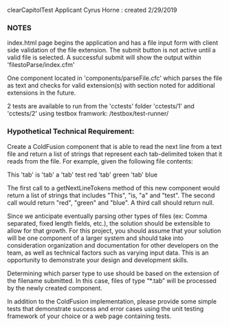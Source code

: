 clearCapitolTest
Applicant Cyrus Horne : created 2/29/2019

### NOTES
index.html page begins the application and has a file input form with client side validation of the file extension.
The submit button is not active until a valid file is selected.
A successful submit will show the output within 'filestoParse/index.cfm'

One component located in 'components/parseFile.cfc' which parses the file as text and checks for valid extension(s) with section noted for additional extensions in the future.

2 tests are available to run from the 'cctests' folder 'cctests/1' and 'cctests/2' using testbox framwork: /testbox/test-runner/


 ### Hypothetical Technical Requirement:

Create a ColdFusion component that is able to read the next line from a text file and return a list of strings that represent each tab-delimited token that it reads from the file.  For example, given the following file contents:

This 'tab' is 'tab' a 'tab' test
red 'tab' green 'tab' blue

The first call to a getNextLineTokens method of this new component would return a list of strings that includes "This", "is, "a" and "test".  The second call would return "red", "green" and "blue".  A third call should return null.

Since we anticipate eventually parsing other types of files (ex: Comma separated, fixed length fields, etc.), the solution should be extensible to allow for that growth.  For this project, you should assume that your solution will be one component of a larger system and should take into consideration organization and documentation for other developers on the team, as well as technical factors such as varying input data.  This is an opportunity to demonstrate your design and development skills.

Determining which parser type to use should be based on the extension of the filename submitted.  In this case, files of type “*.tab” will be processed by the newly created component.

In addition to the ColdFusion implementation, please provide some simple tests that demonstrate success and error cases using the unit testing framework of your choice or a web page containing tests.
